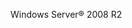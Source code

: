 <Token xmlns:xlink="http://www.w3.org/1999/xlink">Windows Server® 2008 R2</Token>

<!--HONumber=Jul16_HO3-->


